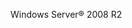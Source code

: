 <Token xmlns:xlink="http://www.w3.org/1999/xlink">Windows Server® 2008 R2</Token>

<!--HONumber=Jul16_HO3-->


